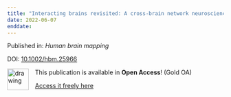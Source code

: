 ```yaml
---
title: "Interacting brains revisited: A cross-brain network neuroscience perspective."
date: 2022-06-07
enddate:
---
```


Published in: *Human brain mapping*

DOI: [10.1002/hbm.25966](https://doi.org/10.1002/hbm.25966)

<img src="https://upload.wikimedia.org/wikipedia/commons/thumb/7/77/Open_Access_logo_PLoS_transparent.svg/800px-Open_Access_logo_PLoS_transparent.svg.png" alt="drawing" width="50" align="left"/> &nbsp;&nbsp;&nbsp;This publication is available in **Open Access**! (Gold OA)

&nbsp;&nbsp;&nbsp;[Access it freely here](https://onlinelibrary.wiley.com/doi/pdfdirect/10.1002/hbm.25966
)

